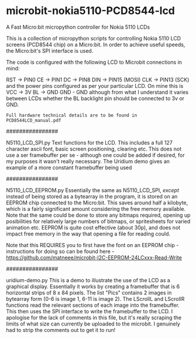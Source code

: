 # microbit-nokia5110-PCD8544-lcd
A Fast Micro:bit micropython controller for Nokia 5110 LCDs

This is a collection of micropython scripts for controlling Nokia 5110 LCD screens (PCD8544 chip) on a Micro:bit. In order to achieve useful speeds, the Micro:bit's SPI interface is used.

The code is configured with the following LCD to Microbit connections in mind:

RST -> PIN0
 CE -> PIN1
 DC -> PIN8
DIN -> PIN15 (MOSI)
CLK -> PIN13 (SCK)
  and the power pins configured as per your particular LCD. On mine this is
  VCC -> 3V
  BL -> GND
  GND - GND
  although from what I understand it varies between LCDs whether the BL backlight pin should be connected to 3v or GND.
  
    Full hardware technical details are to be found in PCD8544LCD_manual.pdf
    
################

N5110_LCD_SPI.py
Text functions for the LCD. This includes a full 127 character ascii font, basic screen positioning, clearing etc.
This does not use a ser framebuffer per se - although one could be added if desired, for my purposes it wasn't really necessary. The Uridium demo gives an example of a more constant framebuffer being used
    
################

N5110_LCD_EEPROM.py
Essentially the same as N5110_LCD_SPI, *except* instead of being stored as a bytearray in the program, it is stored on an EEPROM chip connected to the Micro:bit. This saves around half a kilobyte, which is a fairly significant amount considering the free memory available. Note that the same could be done to store any bitmaps required, opening up posibilities for relatively large numbers of bitmaps, or spritesheets for varied animation etc. EEPROM is quite cost effective (about 30p), and does not impact free memory in the way that opening  a file for reading could.

Note that this REQUIRES you to first have the font on an EEPROM chip - instructions for doing so can be found here - https://github.com/matneee/microbit-I2C-EEPROM-24LCxxx-Read-Write

################
  
uridium-demo.py
This is a demo to illustrate the use of the LCD as a graphical display. Essentially it works by creating  a framebuffer that is 6 horizontal strips of 8 x 84 pixels. 
  The list "Pics" contains 2 images in bytearray form (0-6 is image 1, 6-11 is image 2). 
  The LScrollL and LScrollR functions read the relevant sections of each image into the framebuffer. This then uses the SPI interface to
  write the framebuffer to the LCD.
I apologise for the lack of comments in this file, but it's really scraping the limits of what size can currently be uploaded to the microbit. I genuinely had to strip the comments out to get it to run!
  

